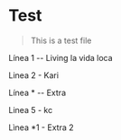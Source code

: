 # Test

> This is a test file

Línea 1 -- Living la vida loca

Linea 2 - Kari

Línea * -- Extra

Linea 5 - kc

Lìnea *1 - Extra 2



